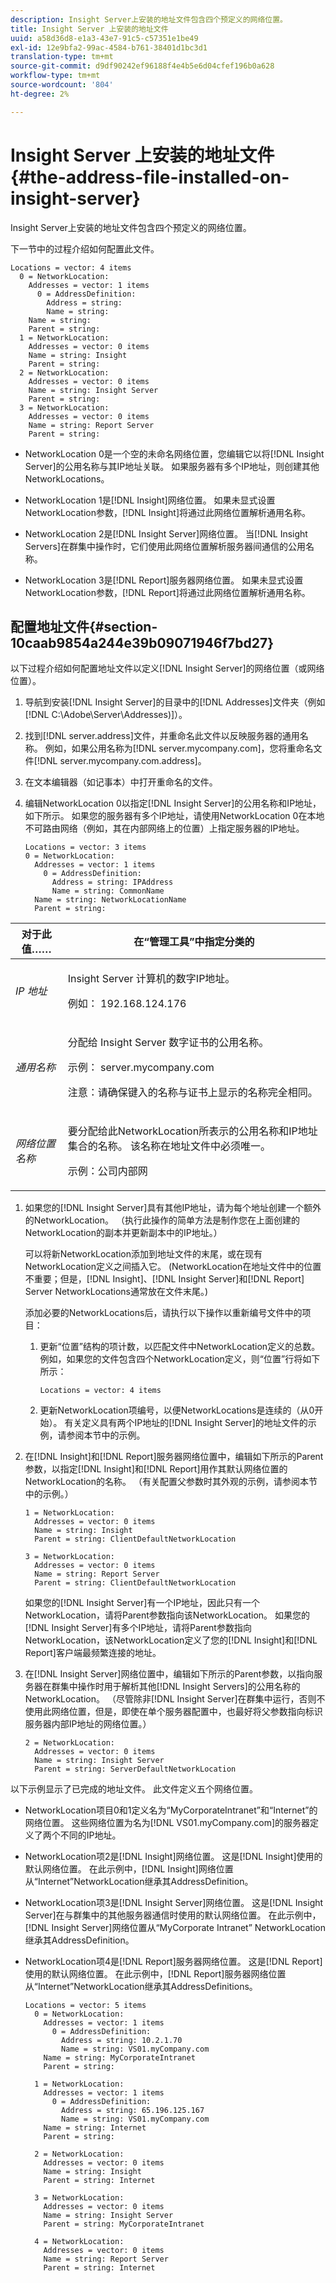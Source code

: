 ```yaml
---
description: Insight Server上安装的地址文件包含四个预定义的网络位置。
title: Insight Server 上安装的地址文件
uuid: a58d36d8-e1a3-43e7-91c5-c57351e1be49
exl-id: 12e9bfa2-99ac-4584-b761-38401d1bc3d1
translation-type: tm+mt
source-git-commit: d9df90242ef96188f4e4b5e6d04cfef196b0a628
workflow-type: tm+mt
source-wordcount: '804'
ht-degree: 2%

---
```


# Insight Server 上安装的地址文件{#the-address-file-installed-on-insight-server}

Insight Server上安装的地址文件包含四个预定义的网络位置。

下一节中的过程介绍如何配置此文件。

```
Locations = vector: 4 items  
  0 = NetworkLocation:  
    Addresses = vector: 1 items 
      0 = AddressDefinition:  
        Address = string:  
        Name = string:  
    Name = string:  
    Parent = string:  
  1 = NetworkLocation:  
    Addresses = vector: 0 items 
    Name = string: Insight 
    Parent = string:  
  2 = NetworkLocation:  
    Addresses = vector: 0 items 
    Name = string: Insight Server 
    Parent = string: 
  3 = NetworkLocation:  
    Addresses = vector: 0 items 
    Name = string: Report Server 
    Parent = string:
```

* NetworkLocation 0是一个空的未命名网络位置，您编辑它以将[!DNL Insight Server]的公用名称与其IP地址关联。 如果服务器有多个IP地址，则创建其他NetworkLocations。
* NetworkLocation 1是[!DNL Insight]网络位置。 如果未显式设置NetworkLocation参数，[!DNL Insight]将通过此网络位置解析通用名称。

* NetworkLocation 2是[!DNL Insight Server]网络位置。 当[!DNL Insight Servers]在群集中操作时，它们使用此网络位置解析服务器间通信的公用名称。

* NetworkLocation 3是[!DNL Report]服务器网络位置。 如果未显式设置NetworkLocation参数，[!DNL Report]将通过此网络位置解析通用名称。

## 配置地址文件{#section-10caab9854a244e39b09071946f7bd27}

以下过程介绍如何配置地址文件以定义[!DNL Insight Server]的网络位置（或网络位置）。

1. 导航到安装[!DNL Insight Server]的目录中的[!DNL Addresses]文件夹（例如[!DNL C:\Adobe\Server\Addresses)]）。

1. 找到[!DNL server.address]文件，并重命名此文件以反映服务器的通用名称。 例如，如果公用名称为[!DNL server.mycompany.com]，您将重命名文件[!DNL server.mycompany.com.address]。

1. 在文本编辑器（如记事本）中打开重命名的文件。
1. 编辑NetworkLocation 0以指定[!DNL Insight Server]的公用名称和IP地址，如下所示。 如果您的服务器有多个IP地址，请使用NetworkLocation 0在本地不可路由网络（例如，其在内部网络上的位置）上指定服务器的IP地址。

   ```
   Locations = vector: 3 items 
   0 = NetworkLocation: 
     Addresses = vector: 1 items 
       0 = AddressDefinition: 
         Address = string: IPAddress 
         Name = string: CommonName 
     Name = string: NetworkLocationName 
     Parent = string: 
   ```

<table id="table_02C2A1630CCD40C4A51B314C3CB683F1"> 
 <thead> 
  <tr> 
   <th colname="col1" class="entry"> 对于此值…… </th> 
   <th colname="col2" class="entry"> 在“管理工具”中指定分类的 </th> 
  </tr> 
 </thead>
 <tbody> 
  <tr> 
   <td colname="col1"> <i>IP 地址</i> </td> 
   <td colname="col2"> <p><span class="keyword"> Insight Server </span>计算机的数字IP地址。 </p> <p>例如： 192.168.124.176 </p> </td> 
  </tr> 
  <tr> 
   <td colname="col1"> <i>通用名称  </i> </td> 
   <td colname="col2"> <p>分配给<span class="keyword"> Insight Server </span>数字证书的公用名称。 </p> <p>示例：<span class="filepath"> server.mycompany.com </span></p> <p>注意：请确保键入的名称与证书上显示的名称完全相同。 </p> </td> 
  </tr> 
  <tr> 
   <td colname="col1"> <i>网络位置名称  </i> </td> 
   <td colname="col2"> <p>要分配给此NetworkLocation所表示的公用名称和IP地址集合的名称。 该名称在地址文件中必须唯一。 </p> <p>示例：公司内部网 </p> </td> 
  </tr> 
 </tbody> 
</table>

1. 如果您的[!DNL Insight Server]具有其他IP地址，请为每个地址创建一个额外的NetworkLocation。 （执行此操作的简单方法是制作您在上面创建的NetworkLocation的副本并更新副本中的IP地址。）

   可以将新NetworkLocation添加到地址文件的末尾，或在现有NetworkLocation定义之间插入它。 (NetworkLocation在地址文件中的位置不重要；但是，[!DNL Insight]、[!DNL Insight Server]和[!DNL Report] Server NetworkLocations通常放在文件末尾。)

   添加必要的NetworkLocations后，请执行以下操作以重新编号文件中的项目：

   1. 更新“位置”结构的项计数，以匹配文件中NetworkLocation定义的总数。 例如，如果您的文件包含四个NetworkLocation定义，则“位置”行将如下所示：

      ```
      Locations = vector: 4 items
      ```

   1. 更新NetworkLocation项编号，以便NetworkLocations是连续的（从0开始）。
   有关定义具有两个IP地址的[!DNL Insight Server]的地址文件的示例，请参阅本节中的示例。

1. 在[!DNL Insight]和[!DNL Report]服务器网络位置中，编辑如下所示的Parent参数，以指定[!DNL Insight]和[!DNL Report]用作其默认网络位置的NetworkLocation的名称。 （有关配置父参数时其外观的示例，请参阅本节中的示例。）

   ```
   1 = NetworkLocation:  
     Addresses = vector: 0 items 
     Name = string: Insight 
     Parent = string: ClientDefaultNetworkLocation 
   
   3 = NetworkLocation:  
     Addresses = vector: 0 items 
     Name = string: Report Server 
     Parent = string: ClientDefaultNetworkLocation
   ```

   如果您的[!DNL Insight Server]有一个IP地址，因此只有一个NetworkLocation，请将Parent参数指向该NetworkLocation。 如果您的[!DNL Insight Server]有多个IP地址，请将Parent参数指向NetworkLocation，该NetworkLocation定义了您的[!DNL Insight]和[!DNL Report]客户端最频繁连接的地址。

1. 在[!DNL Insight Server]网络位置中，编辑如下所示的Parent参数，以指向服务器在群集中操作时用于解析其他[!DNL Insight Servers]的公用名称的NetworkLocation。 （尽管除非[!DNL Insight Server]在群集中运行，否则不使用此网络位置，但是，即使在单个服务器配置中，也最好将父参数指向标识服务器内部IP地址的网络位置。）

   ```
   2 = NetworkLocation:  
     Addresses = vector: 0 items 
     Name = string: Insight Server 
     Parent = string: ServerDefaultNetworkLocation
   ```

以下示例显示了已完成的地址文件。 此文件定义五个网络位置。

* NetworkLocation项目0和1定义名为“MyCorporateIntranet”和“Internet”的网络位置。 这些网络位置为名为[!DNL VS01.myCompany.com]的服务器定义了两个不同的IP地址。
* NetworkLocation项2是[!DNL Insight]网络位置。 这是[!DNL Insight]使用的默认网络位置。 在此示例中，[!DNL Insight]网络位置从“Internet”NetworkLocation继承其AddressDefinition。

* NetworkLocation项3是[!DNL Insight Server]网络位置。 这是[!DNL Insight Server]在与群集中的其他服务器通信时使用的默认网络位置。 在此示例中，[!DNL Insight Server]网络位置从“MyCorporate Intranet” NetworkLocation继承其AddressDefinition。

* NetworkLocation项4是[!DNL Report]服务器网络位置。 这是[!DNL Report]使用的默认网络位置。 在此示例中，[!DNL Report]服务器网络位置从“Internet”NetworkLocation继承其AddressDefinitions。

   ```
   Locations = vector: 5 items 
     0 = NetworkLocation:  
       Addresses = vector: 1 items 
         0 = AddressDefinition:  
           Address = string: 10.2.1.70 
           Name = string: VS01.myCompany.com 
       Name = string: MyCorporateIntranet 
       Parent = string:  
   
     1 = NetworkLocation:  
       Addresses = vector: 1 items 
         0 = AddressDefinition:  
           Address = string: 65.196.125.167 
           Name = string: VS01.myCompany.com 
       Name = string: Internet 
       Parent = string: 
   
     2 = NetworkLocation:  
       Addresses = vector: 0 items 
       Name = string: Insight 
       Parent = string: Internet 
   
     3 = NetworkLocation:  
       Addresses = vector: 0 items 
       Name = string: Insight Server 
       Parent = string: MyCorporateIntranet 
   
     4 = NetworkLocation:  
       Addresses = vector: 0 items 
       Name = string: Report Server 
       Parent = string: Internet
   ```
